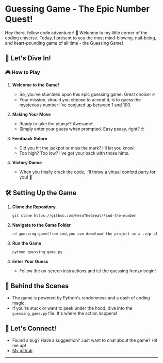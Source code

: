 # Guessing Game - The Epic Number Quest!

Hey there, fellow code adventurer! 👋 Welcome to my little corner of the coding universe. Today, I present to you the most mind-blowing, nail-biting, and heart-pounding game of all time - the Guessing Game!

## 🚀 Let's Dive In!

### 🎮 How to Play

1. **Welcome to the Game!**
    - So, you've stumbled upon this epic guessing game. Great choice! 🔥
    - Your mission, should you choose to accept it, is to guess the mysterious number I've conjured up between 1 and 100.

2. **Making Your Move**
    - Ready to take the plunge? Awesome!
    - Simply enter your guess when prompted. Easy peasy, right? 🤓

3. **Feedback Galore**
    - Did you hit the jackpot or miss the mark? I'll let you know!
    - Too high? Too low? I've got your back with those hints.

4. **Victory Dance**
    - When you finally crack the code, I'll throw a virtual confetti party for you! 🎉

## 🛠️ Setting Up the Game

1. **Clone the Repository**
    ```bash
    git clone https://github.com/HeroTheGreat/Find-the-number
    ```

2. **Navigate to the Game Folder**
    ```bash
    cd guessing-game(from cmd,you can download the project as a .zip also)
    ```

3. **Run the Game**
    ```bash
    python guessing_game.py
    ```

4. **Enter Your Guess**
    - Follow the on-screen instructions and let the guessing frenzy begin!

## 🤖 Behind the Scenes

- The game is powered by Python's randomness and a dash of coding magic.
- If you're stuck or want to peek under the hood, dive into the `guessing_game.py` file. It's where the action happens!

## 📣 Let's Connect!

- Found a bug? Have a suggestion? Just want to chat about the game? Hit me up!
- [My github](https://github.com/HeroTheGreat)

---
